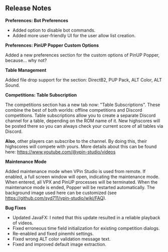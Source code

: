 ## Release Notes


**Preferences: Bot Preferences**

- Added option to disable bot commands.
- Added more user-friendly UI for the user allow list creation.

**Preferences: PinUP Popper Custom Options**

Added a new preferences section for the custom options of PinUP Popper, because... why not?

**Table Management**

 Added file drop support for the section: DirectB2, PUP Pack, ALT Color, ALT Sound.

**Competitions: Table Subscription**

The competitions section has a new tab now: "Table Subscriptions".
These combine the best of both worlds: offline competitions and Discord competitions.
Table subscriptions allow you to create a separate Discord channel for a table, depending on the ROM name of it.
New highscores will be posted there so you can always check your current score of all tables via Discord.

**Also**, other players can subscribe to the channel. By doing this, their highscores will compete with yours.
More details about this can be found here: https://www.youtube.com/@vpin-studio/videos

**Maintenance Mode**

Added maintenance mode when VPin Studio is used from remote. If enabled, a full screen window will
open, indicating the maintenance mode. When entered, all VPX and PinUP processes will be terminated.
When the maintenance mode is ended, Popper will be restarted automatically.
The background image used here can be customized (see https://github.com/syd711/vpin-studio/wiki/FAQ).

**Bug Fixes**

- Updated JavaFX: I noted that this update resulted in a reliable playback of videos.
- Fixed erroneous time field initialization for existing competition dialogs.  
- Re-enabled and fixed pinemhi settings.
- Fixed wrong ALT color validation message text.
- Fixed and improved default image extraction.